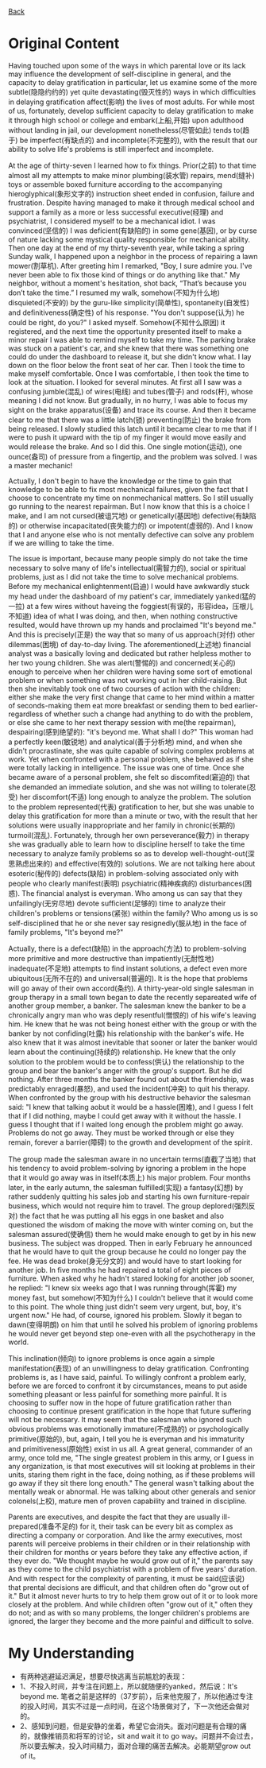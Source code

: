 [Back](README.md)
# Original Content
Having touched upon some of the ways in which parental love or its lack may influence the development of self-discipline in general, and the capacity to delay gratification in particular, let us examine some of the more subtle(隐隐约约的) yet quite devastating(毁灭性的) ways in which difficulties in delaying gratification affect(影响) the lives of most adults. For while most of us, fortunately, develop sufficient capacity to delay gratification to make it through high school or college and embark(上船,开始) upon adulthood without landing in jail, our development nonetheless(尽管如此) tends to(趋于) be imperfect(有缺点的) and incomplete(不完整的), with the result that our ability to solve life's problems is still imperfect and incomplete.

At the age of thirty-seven I learned how to fix things. Prior(之前) to that time almost all my attempts to make minor plumbing(装水管) repairs, mend(缝补) toys or assemble boxed furniture according to the accompanying hieroglyphical(象形文字的) instruction sheet ended in confusion, failure and frustration. Despite having managed to make it through medical school and support a family as a more or less successful executive(经理) and psychiatrist, I considered myself to be a mechanical idiot. I was convinced(坚信的) I was deficient(有缺陷的) in some gene(基因), or by curse of nature lacking some mystical quality responsible for mechanical ability. Then one day at the end of my thirty-seventh year, while taking a spring Sunday walk, I happened upon a neighbor in the process of repairing a lawn mower(割草机). After greeting him I remarked, "Boy, I sure admire you. I've never been able to fix those kind of things or do anything like that." My neighbor, without a moment's hesitation, shot back, “That’s because you don’t take the time.” I resumed my walk, somehow(不知为什么地) disquieted(不安的) by the guru-like simplicity(简单性), spontaneity(自发性) and definitiveness(确定性) of his response. "You don't suppose(认为) he could be right, do you?" I asked myself. Somehow(不知什么原因) it registered, and the next time the opportunity presented itself to make a minor repair I was able to remind myself to take my time. The parking brake was stuck on a patient's car, and she knew that there was something one could do under the dashboard to release it, but she didn't know what. I lay down on the floor below the front seat of her car. Then I took the time to make myself comfortable. Once I was comfortable, I then took the time to look at the situation. I looked for several minutes. At first all I saw was a confusing jumble(混乱) of wires(电线) and tubes(管子) and rods(杆), whose meaning I did not know. But gradually, in no hurry, I was able to focus my sight on the brake apparatus(设备) and trace its course. And then it became clear to me that there was a little latch(锁) preventing(防止) the brake from being released. I slowly studied this latch until it became clear to me that if I were to push it upward with the tip of my finger it would move easily and would  release the brake. And so I did this. One single motion(运动), one ounce(盎司) of pressure from a fingertip, and the problem was solved. I was a master mechanic!

Actually, I don't begin to have the knowledge or the time to gain that knowledge to be able to fix most mechanical failures, given the fact that I choose to concentrate my time on nonmechanical matters. So I still usually go running to the nearest repairman. But I now know that this is a choice I make, and I am not cursed(被诅咒地) or genetically(基因地) defective(有缺陷的) or otherwise incapacitated(丧失能力的) or impotent(虚弱的). And I know that I and anyone else who is not mentally defective can solve any problem if we are willing to take the time.

The issue is important, because many people simply do not take the time necessary to solve many of life's intellectual(需智力的), social or spiritual problems, just as I did not take the time to solve mechanical problems. Before my mechanical enlightenment(启迪) I would have awkwardly stuck my head under the dashboard of my patient's car, immediately yanked(猛的一拉) at a few wires without haveing the foggiest(有误的，形容idea，压根儿不知道) idea of what I was doing, and then, when nothing constructive resulted, would have thrown up my hands and proclaimed "It's beyond me." And this is precisely(正是) the way that so many of us approach(对付) other dilemmas(困境) of day-to-day living. The aforementioned(上述地) financial analyst was a basically loving and dedicated but rather helpless mother to her two young children. She was alert(警惕的) and concerned(关心的) enough to perceive when her children were having some sort of emotional problem or when something was not working out in her child-raising. But then she inevitably took one of two courses of action with the children: either she make the very first change that came to her mind within a matter of seconds-making them eat more breakfast or sending them to bed earlier-regardless of whether such a change had anything to do with the problem, or else she came to her next therapy session with me(the repairman), despairing(感到绝望的): "it's beyond me. What shall I do?" This woman had a perfectly keen(敏锐地) and analytical(善于分析地) mind, and when she didn't procrastinate, she was quite capable of solving complex problems at work. Yet when confronted with a personal problem, she behaved as if she were totally lacking in intelligence. The issue was one of time. Once she became aware of a personal problem, she felt so discomfited(窘迫的) that she demanded an immediate solution, and she was not willing to tolerate(忍受) her discomfort(不适) long enough to analyze the problem. The solution to the problem represented(代表) gratification to her, but she was unable to delay this gratification for more than a minute or two, with the result that her solutions were usually inappropriate and her family in chronic(长期的) turmoil(混乱). Fortunately, through her own perseverance(毅力) in therapy she was gradually able to learn how to discipline herself to take the time necessary to analyze family problems so as to develop well-thought-out(深思熟虑出来的) and effective(有效的) solutions.
We are not talking here about esoteric(秘传的) defects(缺陷) in problem-solving associated only with people who clearly manifest(表明) psychiatric(精神疾病的) disturbances(困惑). The financial analyst is everyman. Who among us can say that they unfailingly(无穷尽地) devote sufficient(足够的) time to analyze their children's problems or tensions(紧张) within the family? Who among us is so self-disciplined that he or she never say resignedly(服从地) in the face of family problems, "It's beyond me?"

Actually, there is a defect(缺陷) in the approach(方法) to problem-solving more primitive and more destructive than impatiently(无耐性地) inadequate(不足地) attempts to find instant solutions, a defect even more ubiquitous(无所不在的) and universal(普遍的). It is the hope that problems will go away of their own accord(条约). A thirty-year-old single salesman in group therapy in a small town began to date the recently separeated wife of another group member, a banker. The salesman knew the banker to be a chronically angry man who was deply resentful(憎恨的) of his wife's leaving him. He knew that he was not being honest either with the group or with the banker by not confiding(吐露) his relationship with the banker's wife. He also knew that it was almost inevitable that sooner or later the banker would learn about the continuing(持续的) relationship. He knew that the only solution to the problem would be to confess(供认) the relationship to the group and bear the banker's anger with the group's support. But he did nothing. After three months the banker found out about the friendship, was predictably enraged(暴怒), and used the incident(冲突) to quit his therapy. When confronted by the group with his destructive behavior the salesman said: "I knew that talking aobut it would be a hassle(困难), and I guess I felt that if I did nothing, maybe I could get away with it without the hassle. I guess I thought that if I waited long enough the problem might go away.
Problems do not go away. They must be worked through or else they remain, forever a barrier(障碍) to the growth and development of the spirit.

The group made the salesman aware in no uncertain terms(直截了当地) that his tendency to avoid problem-solving by ignoring a problem in the hope that it would go away was in itself(本质上) his major problem. Four months later, in the early autumn, the salesman fulfilled(实现) a fantasy(幻想) by rather suddenly quitting his sales job and starting his own furniture-repair business, which would not require him  to travel. The group deplored(强烈反对) the fact that he was putting all his eggs in one basket and also questioned the wisdom of making the move with winter coming on, but the salesman assured(使确信) them he would make enough to get by in his new business. The subject was dropped. Then in early February he announced that he would have to quit the group because he could no longer pay the fee. He was dead broke(身无分文的) and would have to start looking for another job. In five months he had repaired a total of eight pieces of furniture. When asked why he hadn't stared looking for another job sooner, he replied: "I knew six weeks ago that I was running through(挥霍) my money fast, but somehow(不知为什么) I couldn't believe that it would come to this point. The whole thing just didn't seem very urgent, but, boy, it's urgent now." He had, of course, ignored his problem. Slowly it began to dawn(变得明朗) on him that until he solved his problem of ignoring problems he would never get beyond step one-even with all the psychotherapy in the world.

This inclination(倾向) to ignore problems is once again a simple manifestation(表现) of an unwillingness to delay gratification. Confronting problems is, as I have said, painful. To willingly confront a problem early, before we are forced to confront it by circumstances, means to put aside something pleasant or less painful for something more painful. It is choosing to suffer now in the hope of future gratification rather than choosing to continue present gratification in the hope that future suffering will not be necessary.
It may seem that the salesman who ignored such obvious problems was emotionally immature(不成熟的) or psychologically primitive(原始的), but, again, I tell you he is everyman and his immaturity and primitiveness(原始性) exist in us all. A great general, commander of an army, once told me, "The single greatest problem in this army, or I guess in any organization, is that most executives will sit looking at problems in their units, staring them right in the face, doing nothing, as if these problems will go away if they sit there long enouth." The general  wasn't talking about the mentally weak or abnormal. He was talking about other generals and senior colonels(上校), mature men of proven capability and trained in discipline.

Parents are executives, and despite the fact that they are usually ill-prepared(准备不足的) for it, their task can be every bit as complex as directing a company or corporation. And like the army executives, most parents will perceive problems in their children or in their relationship with their children for months or years before they take any effective action, if they ever do. "We thought maybe he would grow out of it," the parents say as they come to the child psychiatrist with a problem of five years' duration. And with respect for the complexity of parenting, it must be said(应该说) that prental decisions are difficult, and that children often do "grow out of it." But it almost never hurts to try to help them grow out of it or to look more closely at the problem. And while children often "grow out of it," often they do not; and as with so many problems, the longer children's problems are ignored, the larger they become and the more painful and difficult to solve.
# My Understanding

- 有两种逃避延迟满足，想要尽快逃离当前尴尬的表现：
- 1、不投入时间，并专注在问题上，所以就随便的yanked，然后说：It's beyond me. 笔者之前是这样的（37岁前），后来他克服了，所以他通过专注的投入时间，其实不过是一点时间，在这个场景做对了，下一次他还会做对的。
- 2、感知到问题，但是安静的坐着，希望它会消失。面对问题是有合理的痛的，就像推销员和将军的讨论，sit and wait it to go way。问题并不会过去，所以要去解决，投入时间精力，面对合理的痛苦去解决。必能期望grow out of it。
